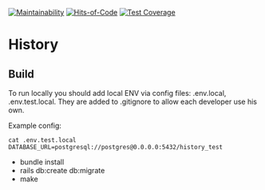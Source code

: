 [![Maintainability](https://api.codeclimate.com/v1/badges/bd75c70806614261603d/maintainability)](https://codeclimate.com/github/sergio-fry/history/maintainability)
[![Hits-of-Code](https://hitsofcode.com/github/sergio-fry/history?branch=main)](https://hitsofcode.com/github/sergio-fry/history/view?branch=main)
[![Test Coverage](https://api.codeclimate.com/v1/badges/5d219f45edafda240b73/test_coverage)](https://codeclimate.com/github/sas2job/history/test_coverage)


# History

## Build

To run locally you should add local ENV via config files: .env.local, .env.test.local. They are added to .gitignore to allow each developer use his own. 

Example config:

```
cat .env.test.local
DATABASE_URL=postgresql://postgres@0.0.0.0:5432/history_test
```

* bundle install
* rails db:create db:migrate
* make

